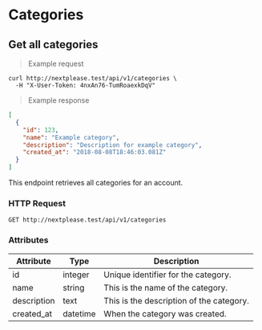 # Categories

## Get all categories

> Example request

```shell
curl http://nextplease.test/api/v1/categories \
  -H "X-User-Token: 4nxAn76-TumRoaexkDqV"
```

> Example response

```json
[
  {
    "id": 123,
    "name": "Example category",
    "description": "Description for example category",
    "created_at": "2018-08-08T18:46:03.081Z"
  }
]
```

This endpoint retrieves all categories for an account.

### HTTP Request

`GET http://nextplease.test/api/v1/categories`

### Attributes

Attribute | Type | Description
--------- | ------- | -----------
id | integer | Unique identifier for the category.
name | string | This is the name of the category.
description | text | This is the description of the category.
created_at | datetime | When the category was created.
